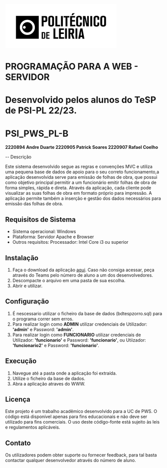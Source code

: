 ![IPLeiria](doc/ipleiria.png)

# PROGRAMAÇÃO PARA A WEB - SERVIDOR

# Desenvolvido pelos alunos do TeSP de PSI-PL 22/23.

# PSI_PWS_PL-B

**2220894 Andre Duarte
2220905 Patrick Soares
2220907 Rafael Coelho**

-- Descrição

Este sistema desenvolvido segue as regras e convenções MVC e utiliza uma pequena base de dados de apoio para o seu correto funcionamento,a aplicação desenvolvida serve para emissão de folhas de obra, que possui como objetivo principal permitir a um funcionário emitir folhas de obra de forma simples, rápida e
direta. Através da aplicação, cada cliente pode visualizar as suas folhas de obra em formato
próprio para impressão.
A aplicação permite também a inserção e gestão dos dados necessários para emissão das
folhas de obra.

## Requisitos de Sistema

- Sistema operacional: Windows
- Plataforma: Servidor Apache e Browser
- Outros requisitos: Processador: Intel Core i3 ou superior

## Instalação

1. Faça o download da aplicação [aqui](https://github.com/RafaelMCoelho92/PSI_PWS_PL-B). Caso não consiga acessar, peça através do Teams pelo número de aluno a um dos desenvolvedores.
2. Descompacte o arquivo em uma pasta de sua escolha.
3. Abrir e utilizar.

## Configuração

1. É nescessario utilizar o ficheiro da base de dados (bdtespzorro.sql) para o programa correr sem erros.
2. Para realizar login como **ADMIN** utilizar credenciais de Utilizador: **'admin'** e Password: **'admin'**.
3. Para realizar login como **FUNCIONARIO** utilizar credenciais de Utilizador: **'funcionario'** e Password: **'funcionario'**, ou Utiizador: **'funcionario2'** e Password: **'funcionario'**.

## Execução

1. Navegue até a pasta onde a aplicação foi extraída.
2. Utilize o ficheiro da base de dados.
3. Abra a aplicação atraves do WWW.

## Licença

Este projeto é um trabalho acadêmico desenvolvido para a UC de PWS.
O código está disponível apenas para fins educacionais e não deve ser utilizado para fins comerciais.
O uso deste código-fonte está sujeito às leis e regulamentos aplicáveis.

## Contato

Os utilizadores podem obter suporte ou fornecer feedback, para tal basta contactar qualquer desenvolvedor através do número de aluno.
